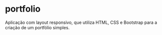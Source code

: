 # portfolio
Aplicação com layout responsivo, que utiliza HTML, CSS e Bootstrap para a criação de um portfólio simples.
